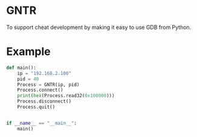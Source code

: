 # GNTR
To support cheat development by making it easy to use GDB from Python.

# Example
```python
def main():
	ip = "192.168.2.100"
	pid = 40
	Process = GNTR(ip, pid)
	Process.connect()
	print(hex(Process.read32(0x100000)))
	Process.disconnect()
	Process.quit()


if __name__ == "__main__":
	main()
```
